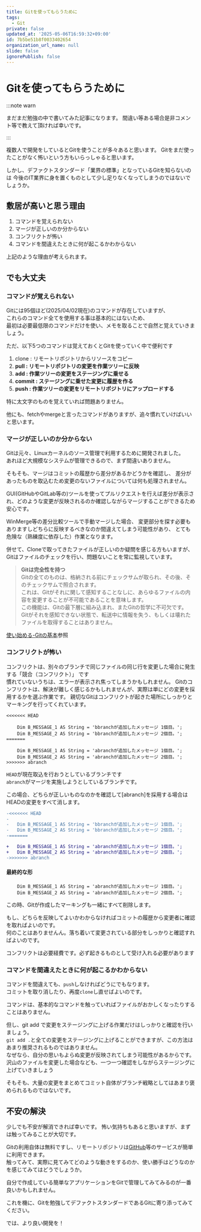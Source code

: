 ```yaml
---
title: Gitを使ってもらうために
tags:
  - Git
private: false
updated_at: '2025-05-06T16:59:32+09:00'
id: 7b5be51b8f0033402654
organization_url_name: null
slide: false
ignorePublish: false
---
```


# Gitを使ってもらうために
:::note warn

まだまだ勉強の中で書いてみた記事になります。
間違い等ある場合是非コメント等で教えて頂ければ幸いです。

:::


複数人で開発をしているとGitを使うことが多々あると思います。
Gitをまだ使ったことがなく怖いという方もいらっしゃると思います。

しかし、デファクトスタンダード「業界の標準」となっているGitを知らないのは
今後のIT業界に身を置くものとして少し足りなくなってしまうのではないでしょうか。

## 敷居が高いと思う理由
1. コマンドを覚えられない
1. マージが正しいのか分からない
1. コンフリクトが怖い
1. コマンドを間違えたときに何が起こるかわからない

上記のような理由が考えられます。

## でも大丈夫
### コマンドが覚えられない

Gitには95個ほど(2025/04/02現在)のコマンドが存在していますが、  
これらのコマンド全てを使用する事は基本的にはないため、  
最初は必要最低限のコマンドだけを使い、メモを取ることで自然と覚えていきましょう。 

ただ、以下5つのコマンドは覚えておくとGitを使っていく中で便利です
1. clone : リモートリポジトリからリソースをコピー
1. **pull : リモートリポジトリの変更を作業ツリーに反映**
1. **add : 作業ツリーの変更をステージングに乗せる**
1. **commit : ステージングに乗せた変更に履歴を作る**
1. **push : 作業ツリーの変更をリモートリポジトリにアップロードする**

特に太文字のものを覚えていれば問題ありません。

他にも、fetchやmergeと言ったコマンドがありますが、追々慣れていけばいいと思います。


### マージが正しいのか分からない

Gitは元々、Linuxカーネルのソース管理で利用するために開発されました。  
あれほど大規模なシステムが管理できるので、まず間違いありません。  

そもそも、マージはコミットの履歴から差分があるかどうかを確認し、
差分があったものを取込むため変更のないファイルについては何も処理されません。

GUI(GitHubやGitLab等の)ツールを使ってプルリクエストを行えば差分が表示され、どのような変更が反映されるのか確認しながらマージすることができるため安心です。

WinMerge等の差分比較ツールで手動マージした場合、
変更部分を探す必要もありますしどちらに反映するべきなのか間違えてしまう可能性があり、
とても危険な（熟練度に依存した）作業となります。

併せて、Cloneで取ってきたファイルが正しいのか疑問を感じる方もいますが、  
Gitはファイルのチェックを行い、問題ないことを常に監視しています。

>**Gitは完全性を持つ**  
Gitの全てのものは、格納される前にチェックサムが取られ、その後、そのチェックサムで照合されます。  
これは、Gitがそれに関して感知することなしに、あらゆるファイルの内容を変更することが不可能であることを意味します。  
この機能は、Gitの最下層に組み込まれ、またGitの哲学に不可欠です。  
Gitがそれを感知できない状態で、転送中に情報を失う、もしくは壊れたファイルを取得することはありません。  

[使い始める-Gitの基本](https://git-scm.com/book/ja/v2/%E4%BD%BF%E3%81%84%E5%A7%8B%E3%82%81%E3%82%8B-Git%E3%81%AE%E5%9F%BA%E6%9C%AC)参照


### コンフリクトが怖い
コンフリクトは、別々のブランチで同じファイルの同じ行を変更した場合に発生する「競合（コンフリクト）」 です  
慣れていないうちは、エラーが表示され焦ってしまうかもしれません。
Gitのコンフリクトは、解決が難しく感じるかもしれませんが、実際は単にどの変更を採用するかを選ぶ作業です。
親切なGitはコンフリクトが起きた場所にしっかりとマーキングを行ってくれています。

```text
<<<<<<< HEAD

	Dim B_MESSAGE_1 AS String = 'bbranchが追加したメッセージ 1個目。';
	Dim B_MESSAGE_2 AS String = 'bbranchが追加したメッセージ 2個目。';
=======

	Dim B_MESSAGE_1 AS String = 'abranchが追加したメッセージ 1個目。';
	Dim B_MESSAGE_2 AS String = 'abranchが追加したメッセージ 2個目。';
>>>>>>> abranch
```
```HEAD```が現在取込を行おうとしているブランチです  
```abranch```がマージを実施しようとしているブランチです。

この場合、どちらが正しいものなのかを確認して[abranch]を採用する場合はHEADの変更をすべて消します。
```diff
-<<<<<<< HEAD
-
-	Dim B_MESSAGE_1 AS String = 'bbranchが追加したメッセージ 1個目。';
-	Dim B_MESSAGE_2 AS String = 'bbranchが追加したメッセージ 2個目。';
-=======

+	Dim B_MESSAGE_1 AS String = 'abranchが追加したメッセージ 1個目。';
+	Dim B_MESSAGE_2 AS String = 'abranchが追加したメッセージ 2個目。';
->>>>>>> abranch

```
#### 最終的な形
```text
	Dim B_MESSAGE_1 AS String = 'abranchが追加したメッセージ 1個目。';
	Dim B_MESSAGE_2 AS String = 'abranchが追加したメッセージ 2個目。';
```
この時、Gitが作成したマーキングも一緒にすべて削除します。


もし、どちらを反映してよいかわからなければコミットの履歴から変更者に確認を取ればよいのです。  
何のことはありませんん。落ち着いて変更されている部分をしっかりと確認すればよいのです。

コンフリクトは必要経費です。必ず起きるものとして受け入れる必要があります


### コマンドを間違えたときに何が起こるかわからない
コマンドを間違えても、```push```しなければどうにでもなります。  
コミットを取り消したり、再度```clone```し直せばよいのです。

コマンドは、基本的なコマンドを触っていればファイルがおかしくなったりすることはありません。

但し、git add で変更をステージングに上げる作業だけはしっかりと確認を行いましょう。  
```git add .```と全ての変更をステージングに上げることができますが、この方法はあまり推奨されるものではありません。  
なぜなら、自分の思いもよらぬ変更が反映されてしまう可能性があるからです。  
沢山のファイルを変更した場合なども、一つ一つ確認をしながらステージングに上げていきましょう  

そもそも、大量の変更をまとめてコミット自体がブランチ戦略としてはあまり褒められるものではないです。

## 不安の解決
少しでも不安が解消できれば幸いです。
怖い気持ちもあると思いますが、まずは触ってみることが大切です。

Gitの利用自体は無料ですし、リモートリポジトリは[GitHub](https://github.co.jp/)等のサービスが簡単に利用できます。  
触ってみて、実際に見てみてどのような動きをするのか、使い勝手はどうなのかを感じてみてはどうでしょうか。

自分で作成している簡単なアプリケーションをGitで管理してみてみるのが一番良いかもしれません。

これを機に、Gitを勉強してデファクトスタンダードであるGitに寄り添ってみてください。

では、より良い開発を！
